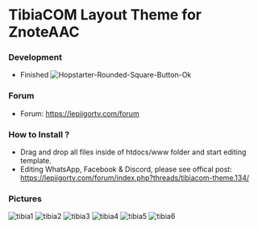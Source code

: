 # TibiaCOM Layout Theme for ZnoteAAC

### Development
- Finished ![Hopstarter-Rounded-Square-Button-Ok](https://user-images.githubusercontent.com/89811188/133524779-24574036-77dd-4a81-b579-8c9c0a6db52e.png)

### Forum

- Forum: https://lepiigortv.com/forum

### How to Install ?

- Drag and drop all files inside of htdocs/www folder and start editing template.
- Editing WhatsApp, Facebook & Discord, please see offical post: https://lepiigortv.com/forum/index.php?threads/tibiacom-theme.134/

### Pictures

![tibia1](https://user-images.githubusercontent.com/89811188/137994772-8ccf5854-a3a1-4454-bf58-1cfe60ad6842.png)
![tibia2](https://user-images.githubusercontent.com/89811188/137994781-d7cfe5d6-b8ce-43b5-97f5-4d35b89a4def.png)
![tibia3](https://user-images.githubusercontent.com/89811188/137994784-f669e547-d6a5-4557-9a4d-72ae23865969.png)
![tibia4](https://user-images.githubusercontent.com/89811188/137994789-b03e8c7b-fcd7-4055-adf9-af12dc7d8db8.png)
![tibia5](https://user-images.githubusercontent.com/89811188/137994792-d5cd78cf-3f97-4ea3-9420-cffa2fd939e9.png)
![tibia6](https://user-images.githubusercontent.com/89811188/137994802-cb7b32c2-f907-415f-8fa9-147293c826be.png)






